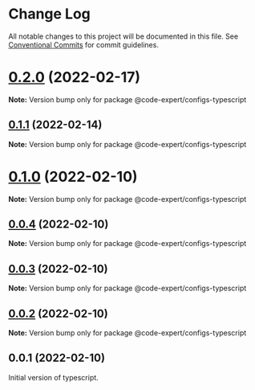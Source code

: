 # Change Log

All notable changes to this project will be documented in this file.
See [Conventional Commits](https://conventionalcommits.org) for commit guidelines.

# [0.2.0](https://github.com/CodeExpertETH/configs/compare/@code-expert/configs-typescript@0.1.1...@code-expert/configs-typescript@0.2.0) (2022-02-17)

**Note:** Version bump only for package @code-expert/configs-typescript





## [0.1.1](https://github.com/CodeExpertETH/configs/compare/@code-expert/configs-typescript@0.1.0...@code-expert/configs-typescript@0.1.1) (2022-02-14)

**Note:** Version bump only for package @code-expert/configs-typescript





# [0.1.0](https://github.com/CodeExpertETH/configs/compare/@code-expert/configs-typescript@0.0.4...@code-expert/configs-typescript@0.1.0) (2022-02-10)

**Note:** Version bump only for package @code-expert/configs-typescript





## [0.0.4](https://github.com/CodeExpertETH/configs/compare/@code-expert/configs-typescript@0.0.3...@code-expert/configs-typescript@0.0.4) (2022-02-10)

**Note:** Version bump only for package @code-expert/configs-typescript





## [0.0.3](https://github.com/CodeExpertETH/configs/compare/@code-expert/configs-typescript@0.0.2...@code-expert/configs-typescript@0.0.3) (2022-02-10)

**Note:** Version bump only for package @code-expert/configs-typescript





## [0.0.2](https://github.com/CodeExpertETH/configs/compare/@code-expert/configs-typescript@0.1.4...@code-expert/configs-typescript@0.0.2) (2022-02-10)

**Note:** Version bump only for package @code-expert/configs-typescript





## 0.0.1 (2022-02-10)

Initial version of typescript.
